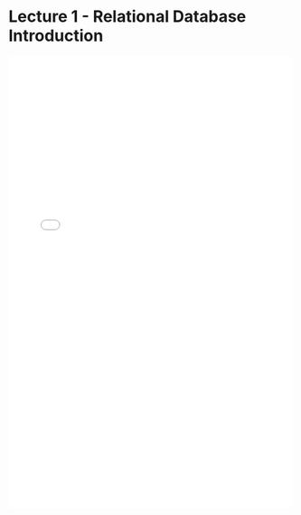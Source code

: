 # Lecture 1 - Relational Database Introduction

<iframe src="../data_540_lecture1_540_dbintro.pdf" width="100%" height="800px" frameBorder="0"> </iframe>